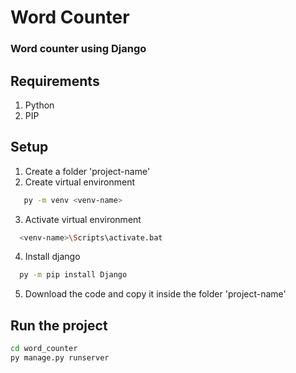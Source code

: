 # Word Counter

### Word counter using Django

## Requirements
1. Python
2. PIP

## Setup 
1. Create a folder 'project-name' 
2. Create virtual environment
```sh
   py -m venv <venv-name>
```
3. Activate virtual environment
```sh
  <venv-name>\Scripts\activate.bat
```
4. Install django
```sh
  py -m pip install Django
```
5. Download the code and copy it inside the folder 'project-name'

## Run the project
```sh
cd word_counter
py manage.py runserver
```
